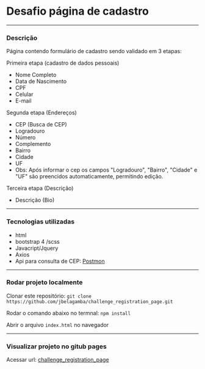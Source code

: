 # Desafio página de cadastro

---

### Descrição

Página contendo formulário de cadastro sendo validado em 3 etapas:

Primeira etapa (cadastro de dados pessoais)
- Nome Completo
- Data de Nascimento
- CPF
- Celular
- E-mail

Segunda etapa (Endereços)
- CEP (Busca de CEP)
- Logradouro
- Número
- Complemento
- Bairro
- Cidade
- UF
- Obs: Após informar o cep os campos "Logradouro", "Bairro", "Cidade" e "UF" são preencidos automaticamente, permitindo edição.

Terceira etapa (Descrição)
- Descrição (Bio)

---

### Tecnologias utilizadas
 - html
 - bootstrap 4 /scss
 - Javacript/Jquery
 - Axios
 - Api para consulta de CEP: [Postmon](https://postmon.com.br/)
 
 ---
 
 ### Rodar projeto localmente
 
 Clonar este repositório:
`git clone https://github.com/jbelagamba/challenge_registration_page.git`
 
 Rodar o comando abaixo no termnal:
 `npm install`
 
 Abrir o arquivo `index.html` no navegador
 
 ---
 
 ### Visualizar projeto no gitub pages

Acessar url: [challenge_registration_page](#)
